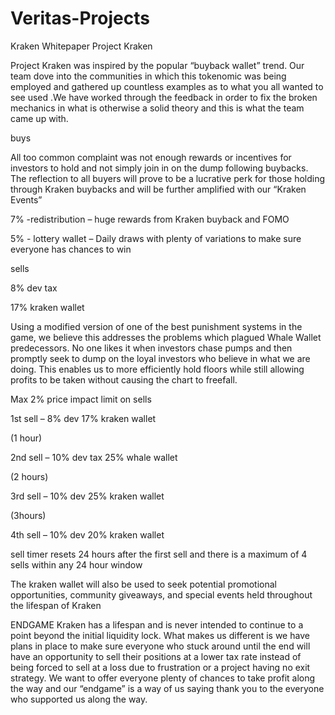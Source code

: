 # Veritas-Projects

Kraken Whitepaper
Project Kraken 

Project Kraken was inspired by the popular “buyback wallet” trend. Our team dove into the communities in which this tokenomic was being employed and gathered up countless examples as to what you all wanted to see used .We have worked through the feedback in order  to fix the broken mechanics in what is otherwise a solid theory and this is what the team came up with.

buys

All too common complaint was not enough rewards or incentives for investors to hold and not simply join in on the dump following buybacks. The reflection to all buyers will prove to be a lucrative perk for those holding through Kraken buybacks and will be further amplified with our “Kraken Events”

7% -redistribution – huge rewards from Kraken buyback and FOMO

5% - lottery wallet – Daily draws with plenty of variations to make sure everyone has chances to win

sells

8% dev tax 

17% kraken wallet 

Using a modified version of one of the best punishment systems in the game, we believe this addresses the problems which plagued Whale Wallet predecessors. No one likes it when investors chase pumps and then promptly seek to dump on the loyal investors who believe in what we are doing. This enables us to more efficiently hold floors while still allowing profits to be taken without causing the chart to freefall.

Max 2% price impact limit on sells  

1st sell – 8% dev  17% kraken wallet 

(1 hour)

2nd sell – 10% dev tax 25% whale wallet 

(2 hours) 

3rd sell – 10% dev  25% kraken wallet 

(3hours) 

4th sell – 10% dev  20% kraken wallet 

sell timer resets 24 hours after the first sell and there is a maximum of 4 sells within any 24 hour window

The kraken wallet will also be used to seek potential promotional opportunities, community giveaways, and special events held throughout the lifespan of  Kraken


ENDGAME
Kraken has a lifespan and is never intended to continue to a point beyond the initial liquidity lock. What makes us different is we have plans in place to make sure everyone who stuck around until the end will have an opportunity to sell their positions at a lower tax rate instead of being forced to sell at a loss due to frustration or a project having no exit strategy. We want to offer everyone plenty of chances to take profit along the way and our “endgame” is a way of us saying thank you to the everyone who supported us along the way.  
